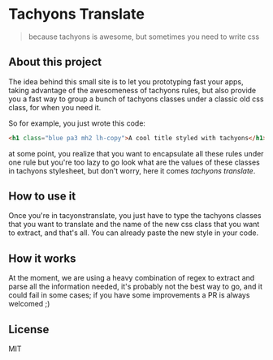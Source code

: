 # Tachyons Translate
> because tachyons is awesome, but sometimes you need to write css


## About this project

The idea behind this small site is to let you prototyping fast your apps, taking
advantage of the awesomeness of tachyons rules, but also provide you a fast way
to group a bunch of tachyons classes under a classic old css class, for when you
need it.

So for example, you just wrote this code:
```html
<h1 class="blue pa3 mh2 lh-copy">A cool title styled with tachyons</h1>
```
at some point, you realize that you want to encapsulate all these rules under
one rule but you're too lazy to go look what are the values of these classes in
tachyons stylesheet, but don't worry, here it comes *tachyons translate*.


## How to use it

Once you're in tacyonstranslate, you just have to type the tachyons classes that
you want to translate and the name of the new css class that you want to
extract, and that's all.
You can already paste the new style in your code.


## How it works

At the moment, we are using a heavy combination of regex to extract and parse
all the information needed, it's probably not the best way to go, and it could
fail in some cases; if you have some improvements a PR is always welcomed ;)


## License
MIT
